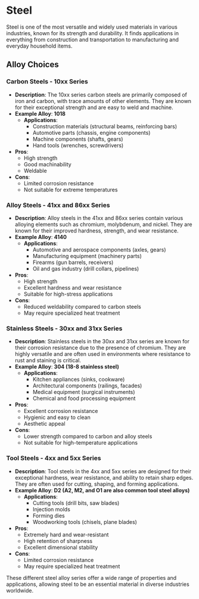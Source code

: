 # Steel

Steel is one of the most versatile and widely used materials in various industries, known for its strength and durability. It finds applications in everything from construction and transportation to manufacturing and everyday household items.

## Alloy Choices

### Carbon Steels - 10xx Series

- **Description**: The 10xx series carbon steels are primarily composed of iron and carbon, with trace amounts of other elements. They are known for their exceptional strength and are easy to weld and machine.
- **Example Alloy**: **1018**
    - **Applications**:
        - Construction materials (structural beams, reinforcing bars)
        - Automotive parts (chassis, engine components)
        - Machine components (shafts, gears)
        - Hand tools (wrenches, screwdrivers)
- **Pros**:
    - High strength
    - Good machinability
    - Weldable
- **Cons**:
    - Limited corrosion resistance
    - Not suitable for extreme temperatures

### Alloy Steels - 41xx and 86xx Series

- **Description**: Alloy steels in the 41xx and 86xx series contain various alloying elements such as chromium, molybdenum, and nickel. They are known for their improved hardness, strength, and wear resistance.
- **Example Alloy**: **4140**
    - **Applications**:
        - Automotive and aerospace components (axles, gears)
        - Manufacturing equipment (machinery parts)
        - Firearms (gun barrels, receivers)
        - Oil and gas industry (drill collars, pipelines)
- **Pros**:
    - High strength
    - Excellent hardness and wear resistance
    - Suitable for high-stress applications
- **Cons**:
    - Reduced weldability compared to carbon steels
    - May require specialized heat treatment

### Stainless Steels - 30xx and 31xx Series

- **Description**: Stainless steels in the 30xx and 31xx series are known for their corrosion resistance due to the presence of chromium. They are highly versatile and are often used in environments where resistance to rust and staining is critical.
- **Example Alloy**: **304 (18-8 stainless steel)**
    - **Applications**:
        - Kitchen appliances (sinks, cookware)
        - Architectural components (railings, facades)
        - Medical equipment (surgical instruments)
        - Chemical and food processing equipment
- **Pros**:
    - Excellent corrosion resistance
    - Hygienic and easy to clean
    - Aesthetic appeal
- **Cons**:
    - Lower strength compared to carbon and alloy steels
    - Not suitable for high-temperature applications

### Tool Steels - 4xx and 5xx Series

- **Description**: Tool steels in the 4xx and 5xx series are designed for their exceptional hardness, wear resistance, and ability to retain sharp edges. They are often used for cutting, shaping, and forming applications.
- **Example Alloy**: **D2 (A2, M2, and O1 are also common tool steel alloys)**
    - **Applications**:
        - Cutting tools (drill bits, saw blades)
        - Injection molds
        - Forming dies
        - Woodworking tools (chisels, plane blades)
- **Pros**:
    - Extremely hard and wear-resistant
    - High retention of sharpness
    - Excellent dimensional stability
- **Cons**:
    - Limited corrosion resistance
    - May require specialized heat treatment

These different steel alloy series offer a wide range of properties and applications, allowing steel to be an essential material in diverse industries worldwide.